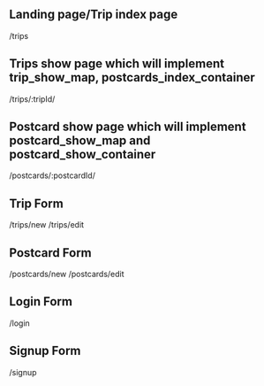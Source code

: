 


## Landing page/Trip index page 
/trips

## Trips show page which will implement trip_show_map, postcards_index_container
/trips/:tripId/

## Postcard show page which will implement postcard_show_map and postcard_show_container
/postcards/:postcardId/

## Trip Form 
/trips/new
/trips/edit

## Postcard Form
/postcards/new
/postcards/edit

## Login Form
/login

## Signup Form
/signup
